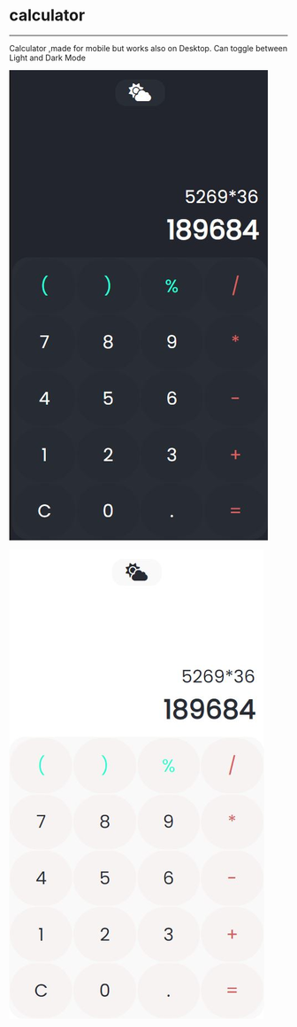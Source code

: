 # calculator

---

Calculator ,made for mobile but works also on Desktop.  Can toggle between Light and Dark Mode

![Screenshot](/darkmode.jpg)

![Screenshot](/lightmode.jpg)

